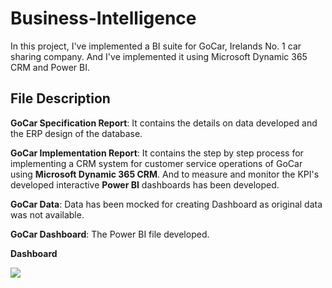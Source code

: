 # Business-Intelligence

In this project, I've implemented a BI suite for GoCar, Irelands No. 1 car sharing company. And I've implemented it using Microsoft Dynamic 365 CRM and Power BI.

## File Description

**GoCar Specification Report**: It contains the details on data developed and the ERP design of the database.

**GoCar Implementation Report**: It contains the step by step process for implementing a CRM system for customer service operations of GoCar  using **Microsoft Dynamic 365 CRM**.
And to measure and monitor the KPI's developed interactive **Power BI** dashboards has been developed. 

**GoCar Data**: Data has been mocked for creating Dashboard as original data was not available.

**GoCar Dashboard**: The Power BI file developed.

**Dashboard**

![](Dashboards/Dash1.png)
